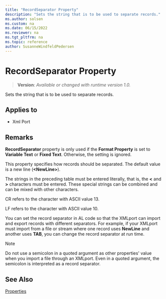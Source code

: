```yaml
---
title: "RecordSeparator Property"
description: "Sets the string that is to be used to separate records."
ms.author: solsen
ms.custom: na
ms.date: 06/15/2022
ms.reviewer: na
ms.tgt_pltfrm: na
ms.topic: reference
author: SusanneWindfeldPedersen
---
```

[//]: # (START>DO_NOT_EDIT)
[//]: # (IMPORTANT:Do not edit any of the content between here and the END>DO_NOT_EDIT.)
[//]: # (Any modifications should be made in the .xml files in the ModernDev repo.)
# RecordSeparator Property
> **Version**: _Available or changed with runtime version 1.0._

Sets the string that is to be used to separate records.

## Applies to
-   Xml Port

[//]: # (IMPORTANT: END>DO_NOT_EDIT)


## Remarks  

**RecordSeparator** property is only used if the **Format Property** is set to **Variable Text** or **Fixed Text**. Otherwise, the setting is ignored.

This property specifies how records should be separated. The default value is a new line \(**\<NewLine>**\). 
 
The strings in the preceding table must be entered literally, that is, the **<** and **>** characters must be entered. These special strings can be combined and can be mixed with other characters.  

CR refers to the character with ASCII value 13.  
  
LF refers to the character with ASCII value 10.  
  
You can set the record separator in AL code so that the XMLport can import and export records with different separators. For example, if your XMLport must import from a file or stream where one record uses **NewLine** and another uses **TAB**, you can change the record separator at run time.  

> [!NOTE]
> Do not use a semicolon in a quoted argument as other properties' value when you import a file through an XMLport. Even in a quoted argument, the semicolon is interpreted as a record separator.
  
## See Also  

[Properties](devenv-properties.md)